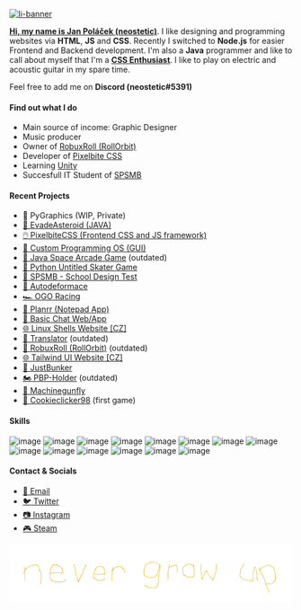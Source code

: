 [![li-banner](https://github.com/user-attachments/assets/386094f5-331c-4291-8e37-3ce7c5280693)](https://neostetic.github.io)

<!-- [![image](https://user-images.githubusercontent.com/83291717/166122462-92e21d06-f83f-419c-9c95-d0e492637454.png)](https://neostetic.github.io) -->

[**Hi, my name is Jan Poláček (neostetic)**](https://github.com/neostetic). I like designing and programming websites via **HTML**, **JS** and **CSS**. Recently I switched to **Node.js** for easier Frontend and Backend development. I'm also a **Java** programmer and like to call about myself that I'm a [**CSS Enthusiast**](https://neostetic.github.io). I like to play on electric and acoustic guitar in my spare time.

Feel free to add me on **Discord (neostetic#5391)**

#### Find out what I do
 - Main source of income: Graphic Designer
 - Music producer
 - Owner of [RobuxRoll (RollOrbit)](https://github.com/RobuxRoll)
 - Developer of [Pixelbite CSS](https://github.com/Pixelbite-CSS)
 - Learning [Unity](https://unity.com)
 - Succesfull IT Student of [SPSMB](https://github.com/SPSMB)
 
#### Recent Projects 
 - 🫟 PyGraphics (WIP, Private)
 - [🚀 EvadeAsteroid (JAVA)](https://github.com/neostetic/EvadeAsteroid)
 - [🖱️ PixelbiteCSS (Frontend CSS and JS framework)](https://Pixelbite-CSS.github.io/)
 - [📎 Custom Programming OS (GUI)](https://neostetic.github.io/custom-programming-os/)
 - [🚀 Java Space Arcade Game](https://github.com/neostetic/java-arcade-game) (outdated)
 - [🚙 Python Untitled Skater Game](https://github.com/neostetic/python-skater-game)
 - [🏫 SPSMB - School Design Test](https://neostetic.github.io/School-Website-Test/)
 - [🚗 Autodeformace](http://autodeformace.cz)
 - [🏎️ OGO Racing](http://ogoracing.clanweb.eu)
 - [📝 Planrr (Notepad App)](https://neostetic.github.io/Planrr/)
 - [💬 Basic Chat Web/App](https://zenith-airy-cabinet.glitch.me)
 - [🌐 Linux Shells Website [CZ]](https://neostetic.github.io/Linux-Shells/)
 - [📣 Translator](https://stripe-thread-feet.glitch.me) (outdated)
 - [🎲 RobuxRoll (RollOrbit)](https://robuxroll.github.io) (outdated)
 - [🌐 Tailwind UI Website [CZ]](https://neostetic.github.io/Tailwind-UI-Website)
 - [🧱 JustBunker](https://github.com/neostetic/project)
 - [🏍️ PBP-Holder](https://pbp-holder.cz) (outdated)
 - [📝 Machinegunfly](https://machinegunfly.github.io)
 - [🍪 Cookieclicker98](https://cookieclicker98.github.io) (first game)

#### Skills
![image](https://img.shields.io/badge/Adobe%20after%20affects-CF96FD?style=for-the-badge&logo=Adobe%20after%20effects&logoColor=393665)
![image](https://img.shields.io/badge/Adobe%20Illustrator-FF9A00?style=for-the-badge&logo=adobe%20illustrator&logoColor=white)
![image](https://img.shields.io/badge/Adobe%20Photoshop-31A8FF?style=for-the-badge&logo=Adobe%20Photoshop&logoColor=black)
![image](https://img.shields.io/badge/C-00599C?style=for-the-badge&logo=c&logoColor=white)
![image](https://img.shields.io/badge/CSS3-1572B6?style=for-the-badge&logo=css3&logoColor=white)
![image](https://img.shields.io/badge/Express.js-000000?style=for-the-badge&logo=express&logoColor=white)
![image](https://img.shields.io/badge/Heroku-430098?style=for-the-badge&logo=heroku&logoColor=white)
![image](https://img.shields.io/badge/HTML5-E34F26?style=for-the-badge&logo=html5&logoColor=white)
![image](https://img.shields.io/badge/Java-ED8B00?style=for-the-badge&logo=java&logoColor=white)
![image](https://img.shields.io/badge/JavaScript-323330?style=for-the-badge&logo=javascript&logoColor=F7DF1E)
![image](https://img.shields.io/badge/Node.js-339933?style=for-the-badge&logo=nodedotjs&logoColor=white)
![image](https://img.shields.io/badge/npm-CB3837?style=for-the-badge&logo=npm&logoColor=white)
![image](https://img.shields.io/badge/Pug-E3C29B?style=for-the-badge&logo=pug&logoColor=black)
![image](https://img.shields.io/badge/React-20232A?style=for-the-badge&logo=react&logoColor=61DAFB)


#### Contact & Socials
 - [📧 Email](mailto:gg.polacek@gmail.com)
 - [🐦 Twitter](https://twitter.com/neostetic)
 - [📷 Instagram](https://www.instagram.com/honzikalejinej)
 - [🎮 Steam](https://steamcommunity.com/id/pixel08)
 
 <p align="center"><img src="./assets/never-grow-up.webp"></p>

<!--
  <a href="https://neostetic.github.io">
    <p align="center">
      <img src="https://i.giphy.com/media/JWOJsD0HvNpJ7K0XFk/giphy.webp"><br>
      <img src="https://user-images.githubusercontent.com/83291717/145250762-d9f11d2e-1405-4532-b72a-5c83feae19d9.png"><br>
    </p>
  </a>
  <p align="center">
  <h4 align="center">
    Owner of <a href="https://github.com/RobuxRoll">RobuxRoll (RollOrbit)</a><br>
    Developer of <a href="https://neostetic.github.io/Tailwind-UI-Website/">Tailwind UI Website [CZ]</a><br>
    Developer of <a href="https://github.com/cookieclicker98">Cookieclicker98</a><br>
    <a href="https://neostetic.github.io">CSS Enthusiast</a><br>
  </h4>
  </p>
-->
